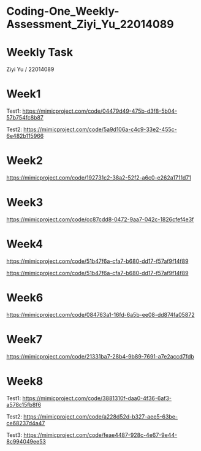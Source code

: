 # Coding-One_Weekly-Assessment_Ziyi_Yu_22014089

# Weekly Task
Ziyi Yu / 22014089


# Week1 
Test1: https://mimicproject.com/code/04479d49-475b-d3f8-5b04-57b754fc8b87

Test2: https://mimicproject.com/code/5a9d106a-c4c9-33e2-455c-6e482b115966


# Week2 
https://mimicproject.com/code/192731c2-38a2-52f2-a6c0-e262a1711d71
      
      
# Week3 
https://mimicproject.com/code/cc87cdd8-0472-9aa7-042c-1826cfef4e3f


# Week4 
https://mimicproject.com/code/51b47f6a-cfa7-b680-dd17-f57af9f14f89

https://mimicproject.com/code/51b47f6a-cfa7-b680-dd17-f57af9f14f89


# Week6
https://mimicproject.com/code/084763a1-16fd-6a5b-ee08-dd874fa05872


# Week7 
https://mimicproject.com/code/21331ba7-28b4-9b89-7691-a7e2accd7fdb


# Week8 
Test1: https://mimicproject.com/code/3881310f-daa0-4f36-6af3-a578c15fb8f6

Test2: https://mimicproject.com/code/a228d52d-b327-aee5-63be-ce68237d4a47

Test3: https://mimicproject.com/code/feae4487-928c-4e67-9e44-8c994049ee53



